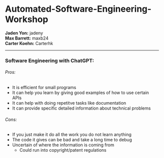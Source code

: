 # Automated-Software-Engineering-Workshop
**Jaden Yon:** jadeny   
**Max Barrett:** maxb24  
**Carter Koehn:** Carterhk

-----

### Software Engineering with ChatGPT:  
###### Pros:
- It is efficient for small programs
- It can help you learn by giving good examples of how to use certain APIs
- It can help with doing repetitve tasks like documentation
- It can provide specific detailed information about technical problems

###### Cons:
- If you just make it do all the work you do not learn anything
- The code it gives can be bad and take a long time to debug
- Uncertain of where the information is coming from
  - Could run into copyright/patent regulations


